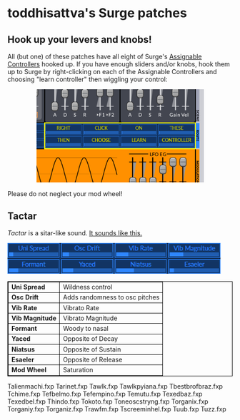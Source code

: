 <head>
<style>
table, th, td {
  border: 1px solid black;
}
</style>
</head>
<body>

toddhisattva's Surge patches
============================

Hook up your levers and knobs!
------------------------------

All (but one) of these patches have all eight of Surge's <a href="https://surge-synthesizer.github.io/manual/#assignable-controllers">Assignable Controllers</a> hooked up.  If you have enough sliders and/or knobs, hook them up to Surge by right-clicking on each of the Assignable Controllers and choosing "learn controller" then wiggling your control:

<p style="text-align:center;"><img src="AssignableControllers.png" width="375"  alt="Assignable Controllers" title="Assignable Controllers"/></p>
Please do not neglect your mod wheel!

Tactar
------
*Tactar* is a sitar-like sound.  [It sounds like this.](https://raw.githubusercontent.com/ToddHartmann/patches/master/happen.mp3)
<p style="text-align:left;"><img src="Tactar.png" width="477" height="69" alt="Assignable Controllers" title="Assignable Controllers"/></p>
<table>
    <tr><td><strong>Uni Spread</strong></td><td>Wildness control</td></tr>
    <tr><td><strong>Osc Drift</strong></td><td>Adds randomness to osc pitches</td></tr>
    <tr><td><strong>Vib Rate</strong></td><td>Vibrato Rate</td></tr>
    <tr><td><strong>Vib Magnitude</strong><td>Vibrato Magnitude</td></tr>
    <tr><td><strong>Formant</strong></td><td>Woody to nasal</td></tr>
    <tr><td><strong>Yaced</strong></td><td>Opposite of Decay</td></tr>
    <tr><td><strong>Niatsus</strong></td><td>Opposite of Sustain</td></tr>
    <tr><td><strong>Esaeler</strong></td><td>Opposite of Release</td></tr>
    <tr><td><strong>Mod Wheel</strong></td><td>Saturation</td></tr>
</table>



Talienmachi.fxp
Tarinet.fxp
Tawlk.fxp
Tawlkpyiana.fxp
Tbestbrofbraz.fxp
Tchime.fxp
Tefbelmo.fxp
Tefempino.fxp
Temutu.fxp
Texedbaz.fxp
Texedbel.fxp
Thindo.fxp
Tokoto.fxp
Toneoscstryng.fxp
Torganix.fxp
Torganiy.fxp
Torganiz.fxp
Trawfm.fxp
Tscreeminhel.fxp
Tuub.fxp
Tuzz.fxp
</body>
